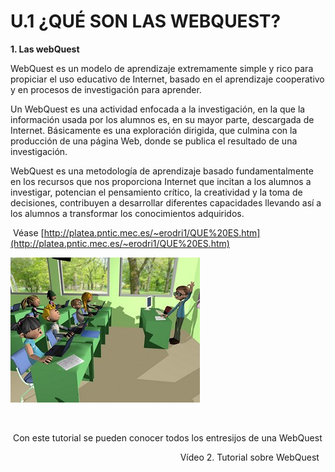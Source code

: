 # U.1 ¿QUÉ SON LAS WEBQUEST?

**1\. Las webQuest**

WebQuest es un modelo de aprendizaje extremamente simple y rico para propiciar el uso educativo de Internet, basado en el aprendizaje cooperativo y en procesos de investigación para aprender.

Un WebQuest es una actividad enfocada a la investigación, en la que la información usada por los alumnos es, en su mayor parte, descargada de Internet. Básicamente es una exploración dirigida, que culmina con la producción de una página Web, donde se publica el resultado de una investigación.

WebQuest es una metodología de aprendizaje basado fundamentalmente en los recursos que nos proporciona Internet que incitan a los alumnos a investigar, potencian el pensamiento crítico, la creatividad y la toma de decisiones, contribuyen a desarrollar diferentes capacidades llevando así a los alumnos a transformar los conocimientos adquiridos.

 Véase [http://platea.pntic.mec.es/~erodri1/QUE%20ES.htm](http://platea.pntic.mec.es/~erodri1/QUE%20ES.htm)


![WebQuest](img/webquest_1.jpg "WebQuest")


                   

 Con este tutorial se pueden conocer todos los entresijos de una WebQuest 

                                                                     Vídeo 2. Tutorial sobre WebQuest 

